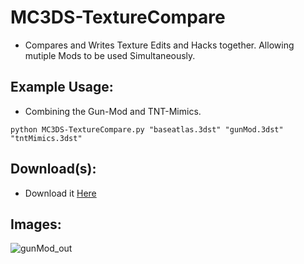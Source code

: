 # MC3DS-TextureCompare
- Compares and Writes Texture Edits and Hacks together. Allowing mutiple Mods to be used Simultaneously.


## Example Usage:
- Combining the Gun-Mod and TNT-Mimics.
```
python MC3DS-TextureCompare.py "baseatlas.3dst" "gunMod.3dst" "tntMimics.3dst"
```

## Download(s):
- Download it [Here](https://github.com/Cracko298/MC3DS-TextureCompare/releases/download/release-v1.0.0/MC3DS-TextureCompare.py)

## Images:
![gunMod_out](https://github.com/Cracko298/MC3DS-TextureCompare/assets/78656905/117a8516-0618-489b-a9e6-da564489de91)
